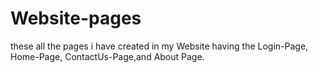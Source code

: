 # Website-pages
these all the pages i have created in my Website having the 
Login-Page,
Home-Page, 
ContactUs-Page,and
About Page.
